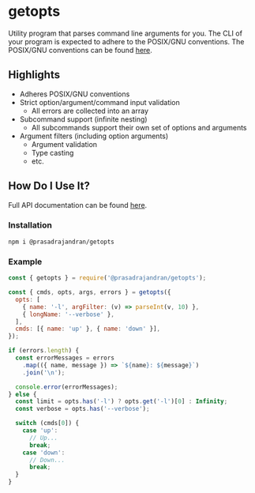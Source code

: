 # getopts

Utility program that parses command line arguments for you. The CLI of your
program is expected to adhere to the POSIX/GNU conventions. The POSIX/GNU
conventions can be found [here](https://www.gnu.org/software/libc/manual/html_node/Argument-Syntax.html).

## Highlights

- Adheres POSIX/GNU conventions
- Strict option/argument/command input validation
  - All errors are collected into an array
- Subcommand support (infinite nesting)
  - All subcommands support their own set of options and arguments
- Argument filters (including option arguments)
  - Argument validation
  - Type casting
  - etc.

## How Do I Use It?

Full API documentation can be found [here](https://github.com/prasadrajandran/node-getopts/tree/main/docs).

### Installation

```
npm i @prasadrajandran/getopts
```

### Example

```javascript
const { getopts } = require('@prasadrajandran/getopts');

const { cmds, opts, args, errors } = getopts({
  opts: [
    { name: '-l', argFilter: (v) => parseInt(v, 10) },
    { longName: '--verbose' },
  ],
  cmds: [{ name: 'up' }, { name: 'down' }],
});

if (errors.length) {
  const errorMessages = errors
    .map(({ name, message }) => `${name}: ${message}`)
    .join('\n');

  console.error(errorMessages);
} else {
  const limit = opts.has('-l') ? opts.get('-l')[0] : Infinity;
  const verbose = opts.has('--verbose');

  switch (cmds[0]) {
    case 'up':
      // Up...
      break;
    case 'down':
      // Down...
      break;
  }
}
```
